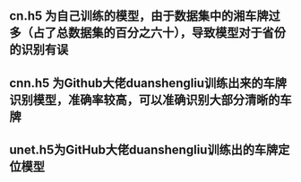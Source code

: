 ## cn.h5 为自己训练的模型，由于数据集中的湘车牌过多（占了总数据集的百分之六十），导致模型对于省份的识别有误
## cnn.h5 为Github大佬duanshengliu训练出来的车牌识别模型，准确率较高，可以准确识别大部分清晰的车牌
## unet.h5为GitHub大佬duanshengliu训练出的车牌定位模型